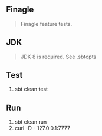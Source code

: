 Finagle
-------
>Finagle feature tests.

JDK
---
>JDK 8 is required. See .sbtopts

Test
----
1. sbt clean test

Run
---
1. sbt clean run
2. curl -D - 127.0.0.1:7777